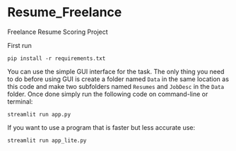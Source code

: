 # Resume_Freelance
Freelance Resume Scoring Project

First run 

```
pip install -r requirements.txt
```



You can use the simple GUI interface for the task. The only thing you need to do before using GUI is create a folder named ```Data``` in the same location as this code and make two subfolders named  ```Resumes``` and ```JobDesc``` in the ```Data``` folder. Once done simply run the following code on command-line or terminal:

```
streamlit run app.py
```

If you want to use a program that is faster but less accurate use:

```
streamlit run app_lite.py
```


